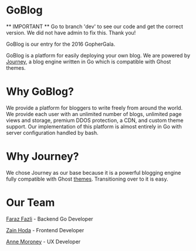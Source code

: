 # GoBlog 

** IMPORTANT ** Go to branch 'dev' to see our code and get the correct version.
We did not have admin to fix this. Thank you!

GoBlog is our entry for the 2016 GopherGala.

GoBlog is a platform for easily deploying your own blog. We are powered by [Journey](https://github.com/kabukky/journey), a blog engine written in Go which is compatible with Ghost themes.

# Why GoBlog?

We provide a platform for bloggers to write freely from around the world. We provide each user with an unlimited number of blogs, unlimited page views and storage, premium DDOS protection, a CDN, and custom theme support. Our implementation of this platform is almost entirely in Go with server configuration handled by bash.

# Why Journey?

We chose Journey as our base because it is a powerful blogging engine fully compatible with Ghost [themes](http://marketplace.ghost.org/). Transitioning over to it is easy.

# Our Team
[Faraz Fazli](https://www.github.com/farazfazli) - Backend Go Developer

[Zain Hoda](https://github.com/zainhoda) - Frontend Developer

[Anne Moroney](https://github.com/AnneTheAgile) - UX Developer
